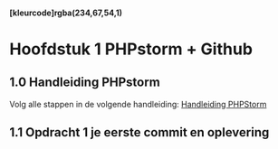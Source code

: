 #### [kleurcode]rgba(234,67,54,1)

#  Hoofdstuk 1 PHPstorm + Github

## 1.0 Handleiding PHPstorm

Volg alle stappen in de volgende handleiding:
[Handleiding PHPStorm](https://elo.kw1c.nl/CMS/Studie/811%20ICT-Academie/811%20VakkenInhoud/%5BB.22%20PHP%5D%20PHP/Productie/01.%20Reader/PHP%20Handleiding%20PHPStorm%20GitHub.docx)

## 1.1 Opdracht 1 je eerste commit en oplevering

